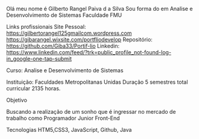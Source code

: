 Olá meu nome é Gilberto Rangel Paiva d a Silva
Sou forma do em Analise e Desenvolvimento de Sistemas Faculdade FMU


Links profissionais
Site Pessoal: https://gilbertorangel125gmailcom.wordpress.com
 https://gibarangel.wixsite.com/portfliodevelop
Repositório: https://github.com/Giba33/Portif-lio
Linkedin: https://www.linkedin.com/feed/?trk=public_profile_not-found-log-in_google-one-tap-submit


Curso: Analise e Desenvolvimento de Sistemas

Instituição: Faculdades Metropolitanas Unidas Duração 5 semestres total curricular 2135 horas.

Objetivo

Buscando a realização de um sonho que é ingressar no mercado de trabalho como Programador Junior Front-End

Tecnologias
HTM5,CSS3, JavaScript, Github, Java
